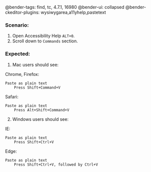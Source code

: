 @bender-tags: find, tc, 4.7.1, 16980
@bender-ui: collapsed
@bender-ckeditor-plugins: wysiwygarea,a11yhelp,pastetext

### Scenario:

1. Open Accessibility Help `ALT+0`.
2. Scroll down to `Commands` section.

### Expected:
1. Mac users should see:


Chrome, Firefox:
```
Paste as plain text
    Press Shift+Command+V
```

Safari:
```
Paste as plain text
    Press Alt+Shift+Command+V
```

2. Windows users should see:

IE:
```
Paste as plain text
    Press Shift+Ctrl+V
```

Edge:
```
Paste as plain text
    Press Shift+Ctrl+V, followed by Ctrl+V
```


